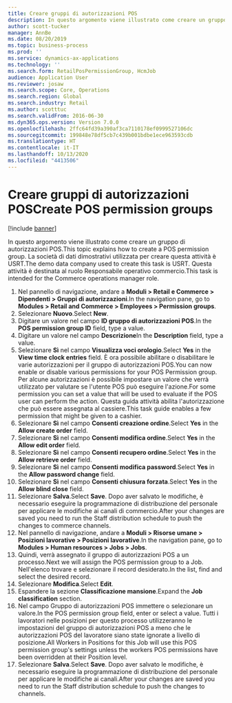 ```yaml
---
title: Creare gruppi di autorizzazioni POS
description: In questo argomento viene illustrato come creare un gruppo di autorizzazioni POS.
author: scott-tucker
manager: AnnBe
ms.date: 08/20/2019
ms.topic: business-process
ms.prod: ''
ms.service: dynamics-ax-applications
ms.technology: ''
ms.search.form: RetailPosPermissionGroup, HcmJob
audience: Application User
ms.reviewer: josaw
ms.search.scope: Core, Operations
ms.search.region: Global
ms.search.industry: Retail
ms.author: scotttuc
ms.search.validFrom: 2016-06-30
ms.dyn365.ops.version: Version 7.0.0
ms.openlocfilehash: 2ffc64fd39a390af3ca7110178ef0999527106dc
ms.sourcegitcommit: 199848e78df5cb7c439b001bdbe1ece963593cdb
ms.translationtype: HT
ms.contentlocale: it-IT
ms.lasthandoff: 10/13/2020
ms.locfileid: "4413506"
---
```

# <a name="create-pos-permission-groups"></a><span data-ttu-id="ef5ae-103">Creare gruppi di autorizzazioni POS</span><span class="sxs-lookup"><span data-stu-id="ef5ae-103">Create POS permission groups</span></span>

[!include [banner](../includes/banner.md)]

<span data-ttu-id="ef5ae-104">In questo argomento viene illustrato come creare un gruppo di autorizzazioni POS.</span><span class="sxs-lookup"><span data-stu-id="ef5ae-104">This topic explains how to create a POS permission group.</span></span> <span data-ttu-id="ef5ae-105">La società di dati dimostrativi utilizzata per creare questa attività è USRT.</span><span class="sxs-lookup"><span data-stu-id="ef5ae-105">The demo data company used to create this task is USRT.</span></span> <span data-ttu-id="ef5ae-106">Questa attività è destinata al ruolo Responsabile operativo commercio.</span><span class="sxs-lookup"><span data-stu-id="ef5ae-106">This task is intended for the Commerce operations manager role.</span></span>

1. <span data-ttu-id="ef5ae-107">Nel pannello di navigazione, andare a **Moduli > Retail e Commerce > Dipendenti > Gruppi di autorizzazioni**.</span><span class="sxs-lookup"><span data-stu-id="ef5ae-107">In the navigation pane, go to **Modules > Retail and Commerce > Employees > Permission groups**.</span></span>
2. <span data-ttu-id="ef5ae-108">Selezionare **Nuovo**.</span><span class="sxs-lookup"><span data-stu-id="ef5ae-108">Select **New**.</span></span>
3. <span data-ttu-id="ef5ae-109">Digitare un valore nel campo **ID gruppo di autorizzazioni POS**.</span><span class="sxs-lookup"><span data-stu-id="ef5ae-109">In the **POS permission group ID** field, type a value.</span></span>
4. <span data-ttu-id="ef5ae-110">Digitare un valore nel campo **Descrizione**</span><span class="sxs-lookup"><span data-stu-id="ef5ae-110">In the **Description** field, type a value.</span></span>
5. <span data-ttu-id="ef5ae-111">Selezionare **Sì** nel campo **Visualizza voci orologio**.</span><span class="sxs-lookup"><span data-stu-id="ef5ae-111">Select **Yes** in the **View time clock entries** field.</span></span> <span data-ttu-id="ef5ae-112">È ora possibile abilitare o disabilitare le varie autorizzazioni per il gruppo di autorizzazioni POS.</span><span class="sxs-lookup"><span data-stu-id="ef5ae-112">You can now enable or disable various permissions for your POS Permission group.</span></span> <span data-ttu-id="ef5ae-113">Per alcune autorizzazioni è possibile impostare un valore che verrà utilizzato per valutare se l'utente POS può eseguire l'azione.</span><span class="sxs-lookup"><span data-stu-id="ef5ae-113">For some permission you can set a value that will be used to evaluate if the POS user can perform the action.</span></span> <span data-ttu-id="ef5ae-114">Questa guida attività abilita l'autorizzazione che può essere assegnata al cassiere.</span><span class="sxs-lookup"><span data-stu-id="ef5ae-114">This task guide enables a few permission that might be given to a cashier.</span></span>  
6. <span data-ttu-id="ef5ae-115">Selezionare **Sì** nel campo **Consenti creazione ordine**.</span><span class="sxs-lookup"><span data-stu-id="ef5ae-115">Select **Yes** in the **Allow create order** field.</span></span>
7. <span data-ttu-id="ef5ae-116">Selezionare **Sì** nel campo **Consenti modifica ordine**.</span><span class="sxs-lookup"><span data-stu-id="ef5ae-116">Select **Yes** in the **Allow edit order** field.</span></span>
8. <span data-ttu-id="ef5ae-117">Selezionare **Sì** nel campo **Consenti recupero ordine**.</span><span class="sxs-lookup"><span data-stu-id="ef5ae-117">Select **Yes** in the **Allow retrieve order** field.</span></span>
9. <span data-ttu-id="ef5ae-118">Selezionare **Sì** nel campo **Consenti modifica password**.</span><span class="sxs-lookup"><span data-stu-id="ef5ae-118">Select **Yes** in the **Allow password change** field.</span></span>
10. <span data-ttu-id="ef5ae-119">Selezionare **Sì** nel campo **Consenti chiusura forzata**.</span><span class="sxs-lookup"><span data-stu-id="ef5ae-119">Select **Yes** in the **Allow blind close** field.</span></span>
11. <span data-ttu-id="ef5ae-120">Selezionare **Salva**.</span><span class="sxs-lookup"><span data-stu-id="ef5ae-120">Select **Save**.</span></span> <span data-ttu-id="ef5ae-121">Dopo aver salvato le modifiche, è necessario eseguire la programmazione di distribuzione del personale per applicare le modifiche ai canali di commercio.</span><span class="sxs-lookup"><span data-stu-id="ef5ae-121">After your changes are saved you need to run the Staff distribution schedule to push the changes to commerce channels.</span></span> 
12. <span data-ttu-id="ef5ae-122">Nel pannello di navigazione, andare a **Moduli > Risorse umane > Posizioni lavorative > Posizioni lavorative**.</span><span class="sxs-lookup"><span data-stu-id="ef5ae-122">In the navigation pane, go to **Modules > Human resources > Jobs > Jobs**.</span></span>
13. <span data-ttu-id="ef5ae-123">Quindi, verrà assegnato il gruppo di autorizzazioni POS a un processo.</span><span class="sxs-lookup"><span data-stu-id="ef5ae-123">Next we will assign the POS permission group to a Job.</span></span> <span data-ttu-id="ef5ae-124">Nell'elenco trovare e selezionare il record desiderato.</span><span class="sxs-lookup"><span data-stu-id="ef5ae-124">In the list, find and select the desired record.</span></span>
14. <span data-ttu-id="ef5ae-125">Selezionare **Modifica**.</span><span class="sxs-lookup"><span data-stu-id="ef5ae-125">Select **Edit**.</span></span>
15. <span data-ttu-id="ef5ae-126">Espandere la sezione **Classificazione mansione**.</span><span class="sxs-lookup"><span data-stu-id="ef5ae-126">Expand the **Job classification** section.</span></span>
16. <span data-ttu-id="ef5ae-127">Nel campo Gruppo di autorizzazioni POS immettere o selezionare un valore.</span><span class="sxs-lookup"><span data-stu-id="ef5ae-127">In the POS permission group field, enter or select a value.</span></span> <span data-ttu-id="ef5ae-128">Tutti i lavoratori nelle posizioni per questo processo utilizzeranno le impostazioni del gruppo di autorizzazioni POS a meno che le autorizzazioni POS del lavoratore siano state ignorate a livello di posizione.</span><span class="sxs-lookup"><span data-stu-id="ef5ae-128">All Workers in Positions for this Job will use this POS permission group's settings unless the workers POS permissions have been overridden at their Position level.</span></span>  
17. <span data-ttu-id="ef5ae-129">Selezionare **Salva**.</span><span class="sxs-lookup"><span data-stu-id="ef5ae-129">Select **Save**.</span></span> <span data-ttu-id="ef5ae-130">Dopo aver salvato le modifiche, è necessario eseguire la programmazione di distribuzione del personale per applicare le modifiche ai canali.</span><span class="sxs-lookup"><span data-stu-id="ef5ae-130">After your changes are saved you need to run the Staff distribution schedule to push the changes to channels.</span></span>  

